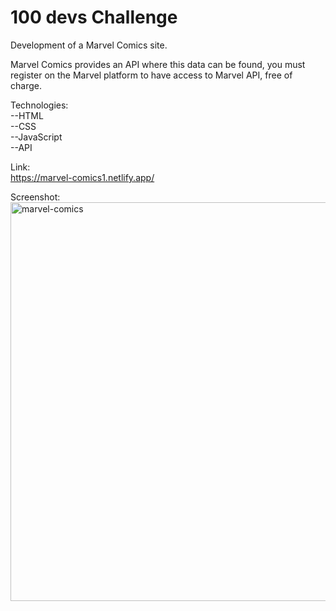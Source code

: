 # 100 devs Challenge

Development of a Marvel Comics site.

Marvel Comics provides an API where this data can be found, you must register on the Marvel platform to have access to Marvel API, free of charge.

Technologies:<br>
--HTML<br>
--CSS<br>
--JavaScript<br>
--API

Link:<br>
https://marvel-comics1.netlify.app/

Screenshot:<br>
<img width="638" alt="marvel-comics" src="https://github.com/NP558565/my-projects-portfolio/assets/76566329/02014a17-22e8-483c-9235-2ffcd679ad05">




